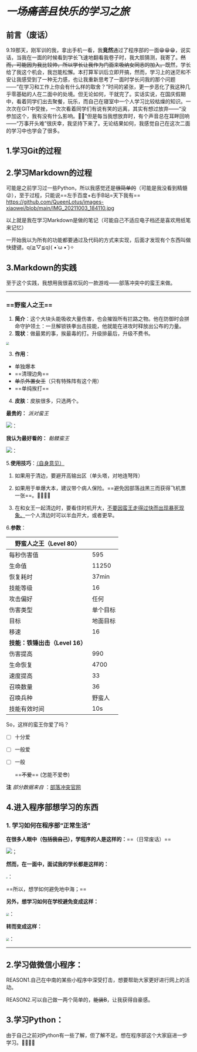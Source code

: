 # *一场~~痛苦且~~快乐的学习之旅*

## 前言（废话）

9.19那天，刚军训的我，拿出手机一看，我**竟然**通过了程序部的一面😁😁😁，说实话，当我在一面的时候看到学长飞速地翻看我卷子时，我大胆猜测，我寄了。~~然而，可能因为我比较帅，所以学长让我作为门面来吸纳女同志的加入。~~既然，学长给了我这个机会，我岂能松懈。本打算军训后立即开搞，然而，学习上的迷茫和不安让我感受到了一种无力感，也让我重新思考了一面时学长问我的那个问题——“在学习和工作上你会有什么样的取舍？”时间的紧张，更一步恶化了我这种几乎零基础的人在二面中的处境。但无论如何，干就完了。实话实说，在国庆假期中，看着同学们出去聚餐，玩乐，而自己在寝室中一个人学习比较枯燥的知识。一次次在GIT中受挫，一次次看着同学们有说有笑的远离，其实有想过放弃——“没参加这个，我有没有什么影响。🤢👀”但是每当我想放弃时，有个声音总在耳畔回响——“万事开头难”很庆幸，我坚持下来了。无论结果如何，我感觉自己在这次二面的学习中也学会了很多。

## 1.学习Git的过程

























## 2.学习Markdown的过程

可能是之前学习过一些Python，所以我感觉还是~~很简单的~~（可能是我没看到精髓😜），至于过程，只能说==左手百度+右手B站=天下我有==
https://github.com/QueenLotus/images-xiaowei/blob/main/IMG_20211003_184110.jpg






以上就是我在学习Markdown是做的笔记（可能自己不适应电子档还是喜欢用纸笔来记忆）

一开始我以为所有的功能都要通过及代码的方式来实现，后面才发现有个东西叫做快捷键。q(≧▽≦q)( •̀ ω •́ )✧

## 3.Markdown的实践

至于这个实践，我想用我很喜欢玩的一款游戏——部落冲突中的蛮王来做。

***

### ==野蛮人之王==

1. **简介**：这个大块头能吸收大量伤害，也会摧毁所有拦路之物。他在防御时会拼命守护领土：一旦解锁铁拳出击技能，他就能在进攻时释放出公布的力量。
2. **现状**：做最累的事，挨最毒的打。升级排最后，升级不费书。

<img src="C:\Users\龙亮\Downloads\地位.jpg" style="zoom: 50%;" />

3. **作用**：

* 单独爆本
* ==清理边角==
* ~~单杀外置女王~~（只有特殊阵有这个用）
* ==单纯挨打==

4.  **皮肤**：皮肤很多，只选两个。

**最贵的：** *派对蛮王*

![](C:\Users\龙亮\Downloads\最贵.jpg)：



**我认为最好看的：** *骷髅蛮王*

![](C:\Users\龙亮\Downloads\86cdd1ab5ad44d64b233c41be1a362e2.jpg)：

5.**使用技巧**：<u>（自身意见）</u>

1. 如果用于清边，要避开高输出区（单头塔，对地连弩阵）
2. 如果用于单爆大本，建议带个病人保险。==避免因部落战黑三而获得飞机票一张==。🤦‍♂️🤦‍♂️

3. 在和女王一起清边时，要看住时机开大，<u>不要因蛮王走得过快而出现暴死现象。</u>一个人清边时可以半血开大，或者更早。

6.**参数**：

| 野蛮人之王（Level 80）         |          |
| ------------------------------ | -------- |
| 每秒伤害值                     | 595      |
| 生命值                         | 11250    |
| 恢复耗时                       | 37min    |
| 技能等级                       | 16       |
| 攻击偏好                       | 任何     |
| 伤害类型                       | 单个目标 |
| 目标                           | 地面目标 |
| 移速                           | 16       |
| **技能：铁锤出击（Level 16）** |          |
| 伤害提高                       | 990      |
| 生命恢复                       | 4700     |
| 速度提高                       | 33       |
| 召唤数量                       | 36       |
| 召唤兵种                       | 野蛮人   |
| 技能有效时间                   | 10s      |

So，这样的蛮王你爱了吗？

* [ ] 十分爱
* [ ] 一般爱
* [ ] 一般

  ==~~不爱~~== (怎能不爱😎)

 **注** *部分数据来自*  ：[部落冲突官网](https://coc.gameark.cn)



## 

## 4.进入程序部想学习的东西

### 1. 学习如何在程序部“正常生活”

**在很多人眼中（~~包括我自己~~），学程序的人是这样的：**==（日常废话）==

![](C:\Users\龙亮\Downloads\光头.jpg)；

**然而，在一面中，面试我的学长都是这样的：**

<img src="C:\Users\龙亮\Downloads\彭于晏图.jpg" style="zoom:25%;" />：

==所以，想学如何避免地中海；==

**另外，想学习如何在学校避免变成这样：**

<img src="C:\Users\龙亮\Downloads\一群光头.jpg" style="zoom:50%;" />：

**转而变成这样：**

<img src="C:\Users\龙亮\Pictures\Saved Pictures\QQ图片20211003180602.jpg" style="zoom:50%;" />：

****

## 2.学习做微信小程序：

REASON1.自己在中南的某些小程序中深受打击，想要帮助大家更好进行网上的活动。

REASON2.可以自己做一两个简单的，~~能装B~~，让我获得自豪感。



## 3.学习Python：

由于自己之前对Python有一些了解，但了解不足。想在程序部这个大家庭进一步学习。👀👀👀👀

